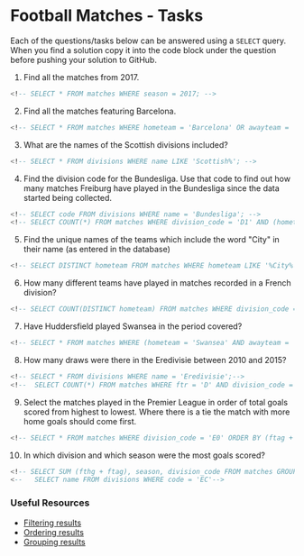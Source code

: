 # Football Matches - Tasks

Each of the questions/tasks below can be answered using a `SELECT` query. When you find a solution copy it into the code block under the question before pushing your solution to GitHub.

1) Find all the matches from 2017.

```sql
<!-- SELECT * FROM matches WHERE season = 2017; -->


```

2) Find all the matches featuring Barcelona.

```sql
<!-- SELECT * FROM matches WHERE hometeam = 'Barcelona' OR awayteam = 'Barcelona';-->


```

3) What are the names of the Scottish divisions included?

```sql
<!-- SELECT * FROM divisions WHERE name LIKE 'Scottish%'; -->


```

4) Find the division code for the Bundesliga. Use that code to find out how many matches Freiburg have played in the Bundesliga since the data started being collected.

```sql
<!-- SELECT code FROM divisions WHERE name = 'Bundesliga'; -->
<!-- SELECT COUNT(*) FROM matches WHERE division_code = 'D1' AND (hometeam = 'Freiburg' OR awayteam = 'Freiburg');-->


```

5) Find the unique names of the teams which include the word "City" in their name (as entered in the database)

```sql
<!-- SELECT DISTINCT hometeam FROM matches WHERE hometeam LIKE '%City%';-->


```

6) How many different teams have played in matches recorded in a French division?

```sql
<!-- SELECT COUNT(DISTINCT hometeam) FROM matches WHERE division_code = 'F1' OR division_code = 'F2'; -->


```

7) Have Huddersfield played Swansea in the period covered?

```sql
<!-- SELECT * FROM matches WHERE (hometeam = 'Swansea' AND awayteam = 'Huddersfield') OR (hometeam = 'Huddersfield' and awayteam = 'Swansea');  -->


```

8) How many draws were there in the Eredivisie between 2010 and 2015?

```sql
<!-- SELECT * FROM divisions WHERE name = 'Eredivisie';-->
<!--  SELECT COUNT(*) FROM matches WHERE ftr = 'D' AND division_code = 'N1' AND Season BETWEEN 2010 AND 2015; -->


```

9) Select the matches played in the Premier League in order of total goals scored from highest to lowest. Where there is a tie the match with more home goals should come first.

```sql
<!-- SELECT * FROM matches WHERE division_code = 'E0' ORDER BY (ftag + fthg) DESC, fthg DESC; -->


```

10) In which division and which season were the most goals scored?

```sql
<!-- SELECT SUM (fthg + ftag), season, division_code FROM matches GROUP BY division_code, season ORDER BY SUM DESC LIMIT 1; -->
<--   SELECT name FROM divisions WHERE code = 'EC'-->


```

### Useful Resources

- [Filtering results](https://www.w3schools.com/sql/sql_where.asp)
- [Ordering results](https://www.w3schools.com/sql/sql_orderby.asp)
- [Grouping results](https://www.w3schools.com/sql/sql_groupby.asp)